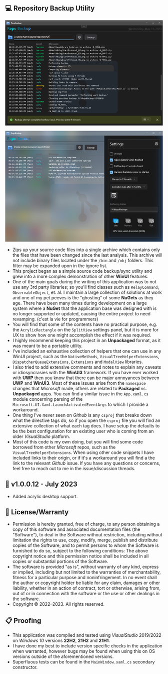 ## 💻 Repository Backup Utility

![Example Picture](./ScreenShot.png)

![Example Picture](./ScreenShot2.png)

* Zips up your source code files into a single archive which contains only the files that have been changed since the last analysis. This archive will not include binary files located under the `/bin` and `/obj` folders. This filter may be expanded upon in the ignore list. 
* This project began as a simple source code backup/sync utility and grew into a more complex demonstration of other **WinUI** features.
* One of the main goals during the writing of this application was to not use any 3rd party libraries; so you'll find classes such as `RelayCommand`, `ObservableObject`, et. al. I maintain a large collection of solutions at work and one of my pet peeves is the "ghosting" of some **NuGets** as they age. There have been many times during development on a large system where a **NuGet** that the application base was designed with is no longer supported or updated, causing the entire project to need revamping. (c'est la vie for programmers)
* You will find that some of the contents have no practical purpose, e.g. the `AcrylicRectangle` on the `SplitView` settings panel, but it is more for UX to show how one might accomplish the effect if it was required.
* I highly recommend keeping this project in an **Unpackaged** format, as it was meant to be a portable utility.
* I've included an exhaustive collection of helpers that one can use in any WinUI project, such as the `NativeMethods`, `VisualTreeHelperExtensions`, `DispatcherQueueExtensions`, `Extensions` and `ModalView` libraries.
* I also tried to add extensive comments and notes to explain any caveats or idiosyncrasies with the **WinUI3** framework. If you have ever worked with **UWP** then you know that there can be major annoyances between **UWP** and **WinUI3**. Most of these issues arise from the `namespace` changes that *Microsoft* made, others are related to **Packaged** vs. **Unpackaged** apps. You can find a similar issue in the `App.xaml.cs` module concerning parsing of the `Microsoft.UI.Xaml.LaunchActivatedEventArgs` to which I provide a workaround. 
* One thing I've never seen on *Github* is any `csproj` that breaks down what the directive tags do, so if you open the `csproj` file you will find an extensive collection of what each tag does. I have setup the defaults to be the best configuration for an existing user who is coming from an older *VisualStudio* platform.
* Most of this code is my own doing, but you will find some code borrowed from other *Microsoft* repos, such as the `VisualTreeHelperExtensions`. When using other code snippets I have included links to their origin, or if it's a workaround you will find a the link to the relevant *Github* issue. If you have any questions or concerns, feel free to reach out to me in the issue/discussion threads.

## 📝 v1.0.0.12 - July 2023
* Added acrylic desktop support.

## 🧾 License/Warranty
* Permission is hereby granted, free of charge, to any person obtaining a copy of this software and associated documentation files (the "Software"), to deal in the Software without restriction, including without limitation the rights to use, copy, modify, merge, publish and distribute copies of the Software, and to permit persons to whom the Software is furnished to do so, subject to the following conditions: The above copyright notice and this permission notice shall be included in all copies or substantial portions of the Software.
* The software is provided "as is", without warranty of any kind, express or implied, including but not limited to the warranties of merchantability, fitness for a particular purpose and noninfringement. In no event shall the author or copyright holder be liable for any claim, damages or other liability, whether in an action of contract, tort or otherwise, arising from, out of or in connection with the software or the use or other dealings in the software.
* Copyright © 2022–2023. All rights reserved.

## 📋 Proofing
* This application was compiled and tested using *VisualStudio* 2019/2022 on *Windows 10* versions **22H2**, **21H2** and **21H1**.
* I have done my best to include version specific checks in the application when warranted, however bugs may be found when using this on OS versions outside of the aforementioned versions.
* Superfluous tests can be found in the `MainWindow.xaml.cs` secondary constructor.